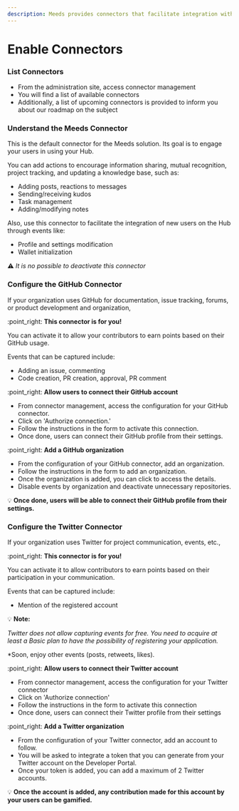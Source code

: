 ```yaml
---
description: Meeds provides connectors that facilitate integration with your tools
---
```


# Enable Connectors

### **List Connectors**

* From the administration site, access connector management
* You will find a list of available connectors
* Additionally, a list of upcoming connectors is provided to inform you about our roadmap on the subject

### **Understand the Meeds Connector**

This is the default connector for the Meeds solution. Its goal is to engage your users in using your Hub.

You can add actions to encourage information sharing, mutual recognition, project tracking, and updating a knowledge base, such as:

* Adding posts, reactions to messages
* Sending/receiving kudos
* Task management
* Adding/modifying notes

Also, use this connector to facilitate the integration of new users on the Hub through events like:

* Profile and settings modification
* Wallet initialization

:warning: _It is no possible to deactivate this connector_

### **Configure the GitHub Connector**

If your organization uses GitHub for documentation, issue tracking, forums, or product development and organization,&#x20;

:point\_right: **This connector is for you!**

You can activate it to allow your contributors to earn points based on their GitHub usage.

Events that can be captured include:

* Adding an issue, commenting
* Code creation, PR creation, approval, PR comment

:point\_right: **Allow users to connect their GitHub account**

* From connector management, access the configuration for your GitHub connector.
* Click on 'Authorize connection.'
* Follow the instructions in the form to activate this connection.
* Once done, users can connect their GitHub profile from their settings.

:point\_right: **Add a GitHub organization**

* From the configuration of your GitHub connector, add an organization.
* Follow the instructions in the form to add an organization.
* Once the organization is added, you can click to access the details.
* Disable events by organization and deactivate unnecessary repositories.

:bulb: **Once done, users will be able to connect their GitHub profile from their settings.**

### **Configure the Twitter Connector**

If your organization uses Twitter for project communication, events, etc.,&#x20;

:point\_right: **This connector is for you!**

You can activate it to allow contributors to earn points based on their participation in your communication.

Events that can be captured include:

* Mention of the registered account

:bulb: **Note:**&#x20;

_Twitter does not allow capturing events for free. You need to acquire at least a Basic plan to have the possibility of registering your application._

\*Soon, enjoy other events (posts, retweets, likes).

:point\_right: **Allow users to connect their Twitter account**

* From connector management, access the configuration for your Twitter connector
* Click on 'Authorize connection'
* Follow the instructions in the form to activate this connection
* Once done, users can connect their Twitter profile from their settings

:point\_right: **Add a Twitter organization**

* From the configuration of your Twitter connector, add an account to follow.
* You will be asked to integrate a token that you can generate from your Twitter account on the Developer Portal.
* Once your token is added, you can add a maximum of 2 Twitter accounts.

:bulb: **Once the account is added, any contribution made for this account by your users can be gamified.**
